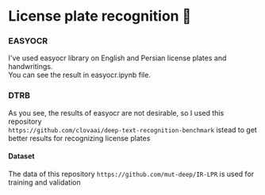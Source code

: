 # License plate recognition 🔎
### EASYOCR 
I've used easyocr library on English and Persian license plates and handwritings.  
You can see the result in easyocr.ipynb file.  
### DTRB
As you see, the results of easyocr are not desirable, so I used this repository  
```https://github.com/clovaai/deep-text-recognition-benchmark``` istead to get better results for recognizing license plates

#### Dataset  
The data of this repository ```https://github.com/mut-deep/IR-LPR``` is used for training and validation

